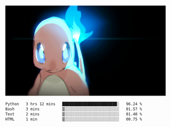 [gif]: https://raw.githubusercontent.com/uysalserkan/uysalserkan/master/charmander-2.gif

![gif]

<!--
<div align="center">
<p>Profile Visitor Counter</p>
<img src="https://profile-counter.glitch.me/uysalserkan/count.svg" alt="hit counter" align="center">
</div>
-->
<!--START_SECTION:waka-->
```text
Python   3 hrs 12 mins   ████████████████████████░   96.24 % 
Bash     3 mins          ▒░░░░░░░░░░░░░░░░░░░░░░░░   01.57 % 
Text     2 mins          ▒░░░░░░░░░░░░░░░░░░░░░░░░   01.40 % 
HTML     1 min           ▒░░░░░░░░░░░░░░░░░░░░░░░░   00.75 % 
```
<!--END_SECTION:waka-->

